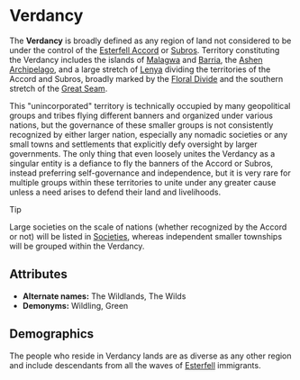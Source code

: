 # Verdancy

The **Verdancy** is broadly defined as any region of land not considered to be under the control of the [Esterfell Accord](../esterfell-accord) or [Subros](../subros). Territory constituting the Verdancy includes the islands of [Malagwa](../../geography/esterfell/malagwa) and [Barria](../../geography/esterfell/barria), the [Ashen Archipelago](../../geography/esterfell/ashen-archipelago), and a large stretch of [Lenya](../../geography/esterfell/lenya) dividing the territories of the Accord and Subros, broadly marked by the [Floral Divide](../../geography/esterfell/lenya/floral-divide) and the southern stretch of the [Great Seam](../../geography/esterfell/lenya/great-seam).

This "unincorporated" territory is technically occupied by many geopolitical groups and tribes flying different banners and organized under various nations, but the governance of these smaller groups is not consistently recognized by either larger nation, especially any nomadic societies or any small towns and settlements that explicitly defy oversight by larger governments. The only thing that even loosely unites the Verdancy as a singular entity is a defiance to fly the banners of the Accord or Subros, instead preferring self-governance and independence, but it is very rare for multiple groups within these territories to unite under any greater cause unless a need arises to defend their land and livelihoods.

> [!TIP]
> Large societies on the scale of nations (whether recognized by the Accord or not) will be listed in [Societies](../), whereas independent smaller townships will be grouped within the Verdancy.

## Attributes

- **Alternate names:** The Wildlands, The Wilds
- **Demonyms:** Wildling, Green

## Demographics

The people who reside in Verdancy lands are as diverse as any other region and include descendants from all the waves of [Esterfell](../../geography/continents/esterfell) immigrants.
